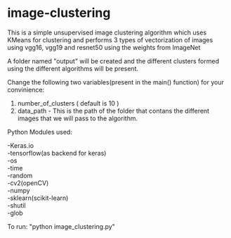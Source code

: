 # image-clustering

This is a simple unsupervised image clustering algorithm which uses KMeans for clustering and performs 3 types of vectorization of images using vgg16, vgg19 and resnet50 using the weights from ImageNet

A folder named "output" will be created and the different clusters formed using the different algorithms will be present. 

Change the following two variables(present in the main() function) for your convinience:
1) number_of_clusters  ( default is 10 )
2) data_path - This is the path of the folder that contans the different images that we will pass to the algorithm.

Python Modules used:

-Keras.io  
-tensorflow(as backend for keras)  
-os  
-time  
-random  
-cv2(openCV)  
-numpy  
-sklearn(scikit-learn)  
-shutil  
-glob

To run: "python image_clustering.py"

